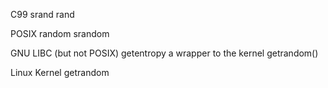 C99
    srand
    rand

POSIX
    random
    srandom

GNU LIBC (but not POSIX)
    getentropy
        a wrapper to the kernel getrandom()

Linux Kernel
    getrandom
    
